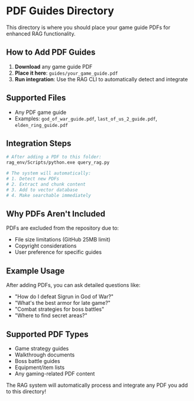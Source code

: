 # PDF Guides Directory

This directory is where you should place your game guide PDFs for enhanced RAG functionality.

## How to Add PDF Guides

1. **Download** any game guide PDF
2. **Place it here**: `guides/your_game_guide.pdf`
3. **Run integration**: Use the RAG CLI to automatically detect and integrate

## Supported Files
- Any PDF game guide
- Examples: `god_of_war_guide.pdf`, `last_of_us_2_guide.pdf`, `elden_ring_guide.pdf`

## Integration Steps
```bash
# After adding a PDF to this folder:
rag_env/Scripts/python.exe query_rag.py

# The system will automatically:
# 1. Detect new PDFs
# 2. Extract and chunk content
# 3. Add to vector database
# 4. Make searchable immediately
```

## Why PDFs Aren't Included
PDFs are excluded from the repository due to:
- File size limitations (GitHub 25MB limit)
- Copyright considerations
- User preference for specific guides

## Example Usage
After adding PDFs, you can ask detailed questions like:
- "How do I defeat Sigrun in God of War?"
- "What's the best armor for late game?"
- "Combat strategies for boss battles"
- "Where to find secret areas?"

## Supported PDF Types
- Game strategy guides
- Walkthrough documents
- Boss battle guides
- Equipment/item lists
- Any gaming-related PDF content

The RAG system will automatically process and integrate any PDF you add to this directory!